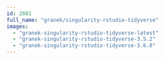 ```yaml
---
id: 2081
full_name: "granek/singularity-rstudio-tidyverse"
images: 
  - "granek-singularity-rstudio-tidyverse-latest"
  - "granek-singularity-rstudio-tidyverse-3.5.2"
  - "granek-singularity-rstudio-tidyverse-3.6.0"
---
```

